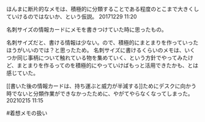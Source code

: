ほんまに断片的なメモは、積極的に分類することである程度のとこまで大きくしていけるのではないか、という仮説。
20171229 11:20

名刺サイズの情報カードにメモを書きつけていた時に思ったもの。

名刺サイズだと、書ける情報は少ない。ので、積極的にまとまりを作っていったほうがいいのでは？と思ったため。
名刺サイズに書けるくらいのメモは、いくつか同じ事柄について触れている物を集めていく、という方針でやってみたけど、まとまりを作るってのを積極的にやっていけばもっと活用できたかも、とは感じていた。

[[書いた後の情報カードは、持ち運ぶと威力が半減する]]ためにデスクに向かう時でないと分類作業ができなかったために、やがてやらなくなってしまった。
20210215 11:15

#着想メモの扱い 